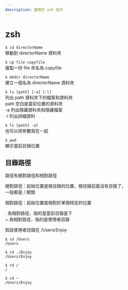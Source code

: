 ```yaml
---
description: 適用於 zsh 指令
---
```


# zsh

`$ cd directorName`  
移動到 directorName 資料夾



`$ cp file copyfile`  
複製一份 file 命名為 copyfile



`$ mkdir directorName`   
建立一個名為 directorName 資料夾



`$ ls [path] [-a] [-l]`  
列出 path 資料夾下的檔案和資料夾  
path 空白是當前位置的資料夾  
-a 列出隱藏資料夾和隱藏檔案  
-l 列出詳細資料

`$ ls [path] -al`  
也可以把參數寫在一起



`$ pwd`  
顯示當前目錄位置

## 目錄路徑

路徑有絕對路徑和相對路徑

絕對路徑：起始位置是根目錄的位置，根目錄前面沒有目錄了，  
一般都是 / 開頭

相對路徑：起始位置是相對於某個特定的位置

. 為相對路徑，指的是當前目錄底下  
~ 為相對路徑，指的是使用者目錄

假設使用者目錄在 /Users/Enjoy

```text
$ cd /Users
/Users

$ cd ./Enjoy
/Users/Enjoy

$ cd /
/

$ cd ~
/Users/Enjoy
```


